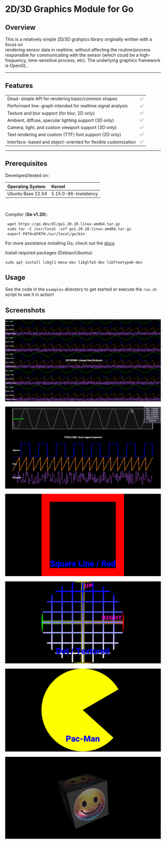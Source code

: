 # 2D/3D Graphics Module for Go

## Overview

This is a relatively simple 2D/3D grahpics library originally written with a focus on   
rendering sensor data in realtime, without affecting the routine/process 
responsible for communicating with the sensor (which could be a high-frequency, 
time-sensitive process, etc).  The underlying graphics framework is OpenGL. 

---

## Features

 |                                                                |   |
 |----------------------------------------------------------------|:-:|
 | Dead-simple API for rendering basic/common shapes              | ✅ |
 | Performant line-graph intended for realtime signal analysis    | ✅ |
 | Texture and blur support (for blur, 2D only)                   | ✅ |
 | Ambient, diffuse, specular lighting support (3D only)          | ✅ |
 | Camera, light, and custom viewport support (3D only)           | ✅ |
 | Text rendering and custom (TTF) font support (2D only)         | ✅ |
 | Interface-based and object-oriented for flexible customization | ✅ |


---

## Prerequisites 

Developed/tested on:

| Operating System  | Kernel               |
|:------------------|:---------------------|
| Ubuntu Base 22.04 | 5.15.0-86-lowlatency |

<br/>

Compiler (**Go v1.20**): 
```shell
 wget https://go.dev/dl/go1.20.10.linux-amd64.tar.gz
 sudo tar -C /usr/local -xzf go1.20.10.linux-amd64.tar.gz
 export PATH=$PATH:/usr/local/go/bin
```
For more assistance installing Go, check out the [docs](https://go.dev/doc/install).

Install required packages (Debian/Ubuntu):
```shell
sudo apt install libgl1-mesa-dev libglfw3-dev libfreetype6-dev  
```

## Usage 

See the code in the `examples` directory to get started or execute the `run.sh` script to see it in action!

## Screenshots

![signals](img/signal.png)  

![inspector](img/inspector.png)

![square](img/square.png)  

![dot](img/dot.png)  

![pacman](img/pacman.png)  

![box](img/box.png)  

